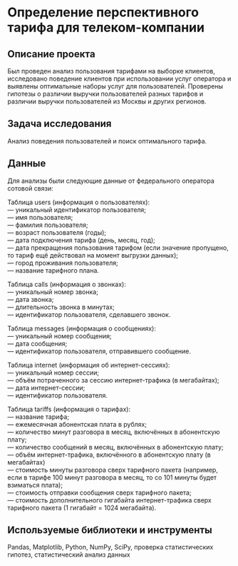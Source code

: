 # Определение перспективного тарифа для телеком-компании
## Описание проекта

Был проведен анализ пользования тарифами на выборке клиентов,
исследовано поведение клиентов при использовании услуг оператора и
выявлены оптимальные наборы услуг для пользователей. Проверены гипотезы о различии выручки пользователей разных тарифов и различии выручки пользователей из Москвы и других регионов.

## Задача исследования
Анализ поведения пользователей и поиск оптимального тарифа.

## Данные

Для анализы были следующие данные от федерального оператора сотовой связи:    
  
Таблица users (информация о пользователях):  
— уникальный идентификатор пользователя;  
— имя пользователя;  
— фамилия пользователя;  
— возраст пользователя (годы);  
— дата подключения тарифа (день, месяц, год);  
— дата прекращения пользования тарифом (если значение пропущено, то тариф ещё действовал на момент выгрузки данных);  
— город проживания пользователя;  
— название тарифного плана.  
  
Таблица calls (информация о звонках):  
— уникальный номер звонка;  
— дата звонка;  
— длительность звонка в минутах;  
— идентификатор пользователя, сделавшего звонок.  
  
Таблица messages (информация о сообщениях):  
— уникальный номер сообщения;  
— дата сообщения;  
— идентификатор пользователя, отправившего сообщение.  
  
Таблица internet (информация об интернет-сессиях):  
— уникальный номер сессии;  
— объём потраченного за сессию интернет-трафика (в мегабайтах);  
— дата интернет-сессии;  
— идентификатор пользователя.  
  
Таблица tariffs (информация о тарифах):  
— название тарифа;  
— ежемесячная абонентская плата в рублях;  
— количество минут разговора в месяц, включённых в абонентскую плату;  
— количество сообщений в месяц, включённых в абонентскую плату;  
— объём интернет-трафика, включённого в абонентскую плату (в мегабайтах)  
— стоимость минуты разговора сверх тарифного пакета (например, если в тарифе 100 минут разговора в месяц, то со 101 минуты будет взиматься плата);  
— стоимость отправки сообщения сверх тарифного пакета;  
— стоимость дополнительного гигабайта интернет-трафика сверх тарифного пакета (1 гигабайт = 1024 мегабайта).    


## Используемые библиотеки и инструменты
Pandas, Matplotlib, Python, NumPy, SciPy, проверка статистических гипотез, статистический анализ данных
